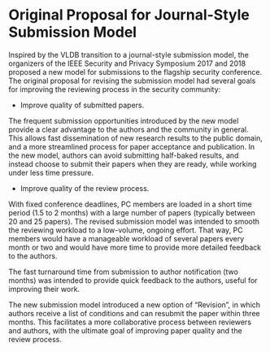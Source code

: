 # Original Proposal for Journal-Style Submission Model


Inspired by the VLDB transition to a journal-style submission model, the organizers of the IEEE Security and Privacy Symposium 2017 and 2018 proposed a new model for submissions to the flagship security conference. The original proposal for revising the submission model had several goals for improving the reviewing process in the security community:

  - Improve quality of submitted papers.

  The frequent submission opportunities introduced by the new model provide a clear advantage to the authors and the community in general. This allows fast dissemination of new research results to the public domain, and a more streamlined process for paper acceptance and publication. In the new model, authors can avoid submitting half-baked results, and instead choose to submit their papers when they are ready, while working under less time pressure.


  - Improve quality of the review process.

  With fixed conference deadlines, PC members are loaded in a short time period (1.5 to 2 months) with a large number of papers (typically between 20 and 25 papers). The revised submission model was intended to smooth the reviewing workload to a low-volume, ongoing effort. That way, PC members would have a manageable workload of several papers every month or two and would have more time to provide more detailed feedback to the authors.

  The fast turnaround time from submission to author notification (two months) was intended to provide quick feedback to the authors, useful for improving their work.

  The new submission model introduced a new option of “Revision”, in which authors receive a list of conditions and can resubmit the paper within three months.  This facilitates a more collaborative process between reviewers and authors, with the ultimate goal of improving paper quality and the review process.
